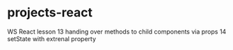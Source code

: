 # projects-react

WS React lesson 13 handing over methods to child components via props
                14 setState with extrenal property

